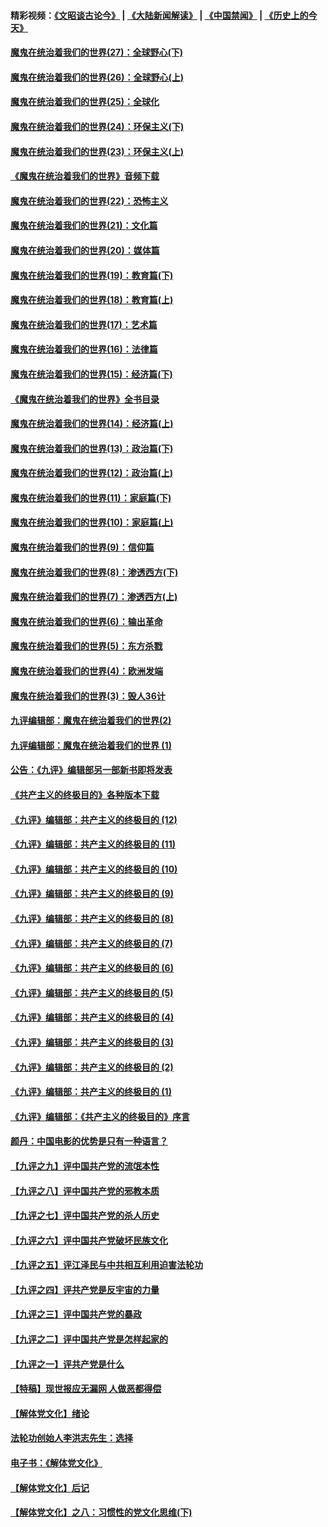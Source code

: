 #### 精彩视频：[《文昭谈古论今》](https://github.com/gfw-breaker/wenzhao/blob/master/README.md?t=12250631) | [《大陆新闻解读》](https://github.com/gfw-breaker/ntdtv-comedy/blob/master/README.md?t=12250631) | [《中国禁闻》](https://github.com/gfw-breaker/ntdtv-news/blob/master/README.md?t=12250631) | [《历史上的今天》](https://github.com/gfw-breaker/today-in-history/blob/master/README.md?t=12250631) 

#### [魔鬼在统治着我们的世界(27)：全球野心(下)](../pages/nsc422/n10928319.md?t=12250631) 

#### [魔鬼在统治着我们的世界(26)：全球野心(上)](../pages/nsc422/n10900318.md?t=12250631) 

#### [魔鬼在统治着我们的世界(25)：全球化](../pages/nsc422/n10788205.md?t=12250631) 

#### [魔鬼在统治着我们的世界(24)：环保主义(下)](../pages/nsc422/n10695307.md?t=12250631) 

#### [魔鬼在统治着我们的世界(23)：环保主义(上)](../pages/nsc422/n10688613.md?t=12250631) 

#### [《魔鬼在统治着我们的世界》音频下载](../pages/nsc422/n10635553.md?t=12250631) 

#### [魔鬼在统治着我们的世界(22)：恐怖主义](../pages/nsc422/n10614727.md?t=12250631) 

#### [魔鬼在统治着我们的世界(21)：文化篇](../pages/nsc422/n10597706.md?t=12250631) 

#### [魔鬼在统治着我们的世界(20)：媒体篇](../pages/nsc422/n10586579.md?t=12250631) 

#### [魔鬼在统治着我们的世界(19)：教育篇(下)](../pages/nsc422/n10564808.md?t=12250631) 

#### [魔鬼在统治着我们的世界(18)：教育篇(上)](../pages/nsc422/n10526970.md?t=12250631) 

#### [魔鬼在统治着我们的世界(17)：艺术篇](../pages/nsc422/n10499093.md?t=12250631) 

#### [魔鬼在统治着我们的世界(16)：法律篇](../pages/nsc422/n10485969.md?t=12250631) 

#### [魔鬼在统治着我们的世界(15)：经济篇(下)](../pages/nsc422/n10469975.md?t=12250631) 

#### [《魔鬼在统治着我们的世界》全书目录](../pages/nsc422/n10464261.md?t=12250631) 

#### [魔鬼在统治着我们的世界(14)：经济篇(上)](../pages/nsc422/n10457370.md?t=12250631) 

#### [魔鬼在统治着我们的世界(13)：政治篇(下)](../pages/nsc422/n10448270.md?t=12250631) 

#### [魔鬼在统治着我们的世界(12)：政治篇(上)](../pages/nsc422/n10444576.md?t=12250631) 

#### [魔鬼在统治着我们的世界(11)：家庭篇(下)](../pages/nsc422/n10440961.md?t=12250631) 

#### [魔鬼在统治着我们的世界(10)：家庭篇(上)](../pages/nsc422/n10435448.md?t=12250631) 

#### [魔鬼在统治着我们的世界(9)：信仰篇](../pages/nsc422/n10432159.md?t=12250631) 

#### [魔鬼在统治着我们的世界(8)：渗透西方(下)](../pages/nsc422/n10429603.md?t=12250631) 

#### [魔鬼在统治着我们的世界(7)：渗透西方(上)](../pages/nsc422/n10426013.md?t=12250631) 

#### [魔鬼在统治着我们的世界(6)：输出革命](../pages/nsc422/n10421536.md?t=12250631) 

#### [魔鬼在统治着我们的世界(5)：东方杀戮](../pages/nsc422/n10417707.md?t=12250631) 

#### [魔鬼在统治着我们的世界(4)：欧洲发端](../pages/nsc422/n10414890.md?t=12250631) 

#### [魔鬼在统治着我们的世界(3)：毁人36计](../pages/nsc422/n10411583.md?t=12250631) 

#### [九评编辑部：魔鬼在统治着我们的世界(2)](../pages/nsc422/n10410036.md?t=12250631) 

#### [九评编辑部：魔鬼在统治着我们的世界 (1)](../pages/nsc422/n10406825.md?t=12250631) 

#### [公告：《九评》编辑部另一部新书即将发表](../pages/nsc422/n10405104.md?t=12250631) 

#### [《共产主义的终极目的》各种版本下载](../pages/nsc422/n10022138.md?t=12250631) 

#### [《九评》编辑部：共产主义的终极目的 (12)](../pages/nsc422/n9933272.md?t=12250631) 

#### [《九评》编辑部：共产主义的终极目的 (11)](../pages/nsc422/n9924973.md?t=12250631) 

#### [《九评》编辑部：共产主义的终极目的 (10)](../pages/nsc422/n9920883.md?t=12250631) 

#### [《九评》编辑部：共产主义的终极目的 (9)](../pages/nsc422/n9916363.md?t=12250631) 

#### [《九评》编辑部：共产主义的终极目的 (8)](../pages/nsc422/n9912488.md?t=12250631) 

#### [《九评》编辑部：共产主义的终极目的 (7)](../pages/nsc422/n9901176.md?t=12250631) 

#### [《九评》编辑部：共产主义的终极目的 (6)](../pages/nsc422/n9899359.md?t=12250631) 

#### [《九评》编辑部：共产主义的终极目的 (5)](../pages/nsc422/n9893174.md?t=12250631) 

#### [《九评》编辑部：共产主义的终极目的 (4)](../pages/nsc422/n9891246.md?t=12250631) 

#### [《九评》编辑部：共产主义的终极目的 (3)](../pages/nsc422/n9879879.md?t=12250631) 

#### [《九评》编辑部：共产主义的终极目的 (2)](../pages/nsc422/n9876205.md?t=12250631) 

#### [《九评》编辑部：共产主义的终极目的 (1)](../pages/nsc422/n9865857.md?t=12250631) 

#### [《九评》编辑部：《共产主义的终极目的》序言](../pages/nsc422/n9862666.md?t=12250631) 

#### [颜丹：中国电影的优势是只有一种语言？](../pages/nsc422/n9583062.md?t=12250631) 

#### [【九评之九】评中国共产党的流氓本性](../pages/nsc422/n737542.md?t=12250631) 

#### [【九评之八】评中国共产党的邪教本质](../pages/nsc422/n735942.md?t=12250631) 

#### [【九评之七】评中国共产党的杀人历史](../pages/nsc422/n733806.md?t=12250631) 

#### [【九评之六】评中国共产党破坏民族文化](../pages/nsc422/n731667.md?t=12250631) 

#### [【九评之五】评江泽民与中共相互利用迫害法轮功](../pages/nsc422/n730058.md?t=12250631) 

#### [【九评之四】评共产党是反宇宙的力量](../pages/nsc422/n727814.md?t=12250631) 

#### [【九评之三】评中国共产党的暴政](../pages/nsc422/n725597.md?t=12250631) 

#### [【九评之二】评中国共产党是怎样起家的](../pages/nsc422/n723946.md?t=12250631) 

#### [【九评之一】评共产党是什么](../pages/nsc422/n722529.md?t=12250631) 

#### [【特稿】现世报应无漏网 人做恶都得偿](../pages/nsc422/n4215167.md?t=12250631) 

#### [【解体党文化】绪论](../pages/nsc422/n1449356.md?t=12250631) 

#### [法轮功创始人李洪志先生：选择](../pages/nsc422/n3580738.md?t=12250631) 

#### [电子书：《解体党文化》](../pages/nsc422/n1573484.md?t=12250631) 

#### [【解体党文化】后记](../pages/nsc422/n1531999.md?t=12250631) 

#### [【解体党文化】之八：习惯性的党文化思维(下)](../pages/nsc422/n1526477.md?t=12250631) 

